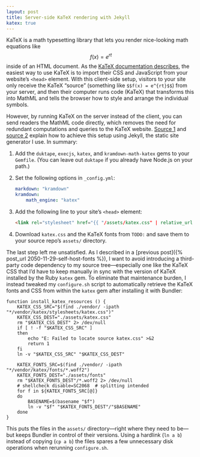 ```yaml
---
layout: post
title: Server-side KaTeX rendering with Jekyll
katex: true
---
```


KaTeX is a math typesetting library that lets you render nice-looking math
equations like $$f(x) = e^{rt}$$ inside of an HTML document. As the [KaTeX
documentation describes](TODO:), the easiest way to use KaTeX is to import their
CSS and JavaScript from your website’s `<head>` element. With this client-side
setup, visitors to your site only receive the KaTeX “source” (something like
`$$f(x) = e^{rt}$$`) from your server, and then their computer runs code (KaTeX)
that transforms this into MathML and tells the browser how to style and arrange
the individual symbols.

However, by running KaTeX on the server instead of the client, you can send
readers the MathML code directly, which removes the need for redundant
computations and queries to the KaTeX website. [Source
1](https://gendignoux.com/blog/2020/05/23/katex.html) and [source
2](https://www.xuningyang.com/blog/2021-01-11-katex-with-jekyll/) explain how to
achieve this setup using Jekyll, the static site generator I use. In summary:

 1. Add the `duktape`, `execjs`, `katex`, and `kramdown-math-katex` gems to your
    `Gemfile`. (You can leave out `duktape` if you already have Node.js on your
    path.)
 2. Set the following options in `_config.yml`:

    ```yml
    markdown: "kramdown"
    kramdown:
        math_engine: "katex"
    ```

 3. Add the following line to your site’s `<head>` element:

    ```html
    <link rel="stylesheet" href="{{ "/assets/katex.css" | relative_url }}">
    ```

 4. Download `katex.css` and the KaTeX fonts from `TODO:` and save them to your
    source repo’s `assets/` directory.

The last step left me unsatisfied. As I described in a [previous post]({%
post_url 2050-11-29-self-host-fonts %}), I want to avoid introducing a
third-party code dependency to my source tree—especially one like the KaTeX CSS
that I’d have to keep manually in sync with the version of KaTeX installed by
the Ruby `katex` gem. To eliminate that maintenance burden, I instead tweaked my
`configure.sh` script to automatically retrieve the KaTeX fonts and CSS from
within the `katex` gem after installing it with Bundler:

```shell
function install_katex_resources () {
    KATEX_CSS_SRC="$(find ./vendor/ -ipath "*/vendor/katex/stylesheets/katex.css")"
    KATEX_CSS_DEST="./assets/katex.css"
    rm "$KATEX_CSS_DEST" 2> /dev/null
    if [ ! -f "$KATEX_CSS_SRC" ]
    then
        echo "E: Failed to locate source katex.css" >&2
        return 1
    fi
    ln -v "$KATEX_CSS_SRC" "$KATEX_CSS_DEST"

    KATEX_FONTS_SRC=$(find ./vendor/ -ipath "*/vendor/katex/fonts/*.woff2")
    KATEX_FONTS_DEST="./assets/fonts"
    rm "$KATEX_FONTS_DEST"/*.woff2 2> /dev/null
    # shellcheck disable=SC2068  # splitting intended
    for f in ${KATEX_FONTS_SRC[@]}
    do
        BASENAME=$(basename "$f")
        ln -v "$f" "$KATEX_FONTS_DEST"/"$BASENAME"
    done
}
```

This puts the files in the `assets/` directory—right where they need to be—but
keeps Bundler in control of their versions. Using a hardlink (`ln a b`) instead
of copying (`cp a b`) the files spares a few unnecessary disk operations when
rerunning `configure.sh`.

<!-- spelling: hardlink vs. hard link -->
